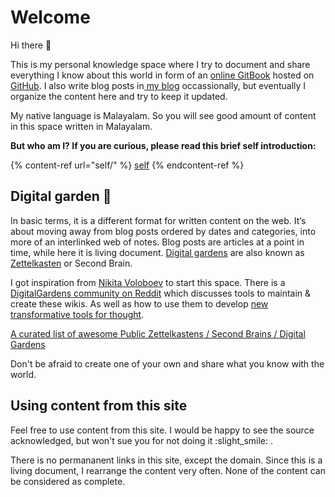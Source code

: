 # Welcome

Hi  there :wave: 

This is my personal knowledge space where I try to document and share everything I know about this world in form of an [online GitBook](https://docs.thottingal.in) hosted on [GitHub](https://github.com/santhoshtr/docs).  I also write blog posts in[ my blog](https://thottingal.in/blog) occassionally, but eventually I organize the content here and try to keep it updated.

My native language is Malayalam. So you will see good amount of content in this space written in Malayalam.

**But who am I? If you are curious, please read this brief self introduction:**

{% content-ref url="self/" %}
[self](self/)
{% endcontent-ref %}

## Digital garden 🌱 <a href="grow-your-own-digital-garden" id="grow-your-own-digital-garden"></a>

In basic terms, it is a different format for written content on the web. It’s about moving away from blog posts ordered by dates and categories, into more of an interlinked web of notes. Blog posts are articles at a point in time, while here it is living document. [Digital gardens](https://joelhooks.com/digital-garden) are also known as [Zettelkasten](https://en.wikipedia.org/wiki/Zettelkasten) or Second Brain.

I got inspiration from [Nikita Voloboev](https://wiki.nikitavoloboev.xyz) to start this space. There is a [DigitalGardens community on Reddit](https://www.reddit.com/r/DigitalGardens/) which discusses tools to maintain & create these wikis. As well as how to use them to develop [new transformative tools for thought](https://numinous.productions/ttft/). 

[A curated list of awesome Public Zettelkastens / Second Brains / Digital Gardens](https://github.com/KasperZutterman/Second-Brain)

Don't be afraid to create one of your own and share what you know with the world.

## Using content from this site

Feel free to use content from this site. I would be happy to see the source acknowledged, but won't sue you for not doing it :slight_smile: .

There is no permananent links in this site, except the domain. Since this is a living document, I rearrange the content very often. None of the content can be considered as complete.
